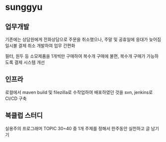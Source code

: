 # sunggyu

## 업무개발
기존에는 상담원에게 전화상담으로 주문을 취소했으나, 주말 및 공휴일에 응대가 늦어짐
일시불 결제 취소 개발하여 업무 간편화 

필터, 원두 등 소모제품을 1개씩만 구매하여 복수개 구매에 불편,
복수개 구매가 가능하도록 결제 시스템 개선

## 인프라
로컬에서 maven build 및 filezilla로 수작업하여 배포하였던 것을
svn, jenkins로 CI/CD 구축

## 북클럽 스터디
실용주의 프로그래머 TOPIC 30~40 중 1개 주제를 정해서 한주동안 실천하고 글 남기기